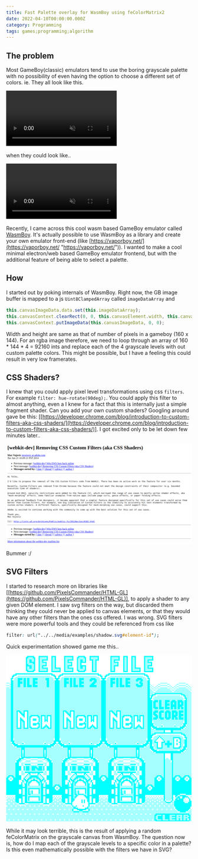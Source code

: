 ```yaml
---
title: Fast Palette overlay for WasmBoy using feColorMatrix2
date: 2022-04-10T00:00:00.000Z
category: Programming
tags: games;programming;algorithm
---
```


## The problem

Most GameBoy(classic) emulators tend to use the boring grayscale palette with no possibility of even having the option to choose a different set of colors. ie. They all look like this.

<video loop="" autoplay="" muted=""> <source src="https://video.twimg.com/ext_tw_video/1297925940022931457/pu/vid/800x720/WrOfp_Ri6QvMC4jP.mp4" type="video/webm"> </video>

when they could look like..

<video loop="" autoplay="" muted=""> <source src="https://video.twimg.com/ext_tw_video/1298047067340673024/pu/vid/800x720/TzN9E11-NUJsJqpW.mp4" type="video/webm"> </video>

Recently, I came across this cool wasm based GameBoy emulator called [WasmBoy](https://github.com/torch2424/wasmboy). It's actually possible to use WasmBoy as a library and create your own emulator front-end (like [https://vaporboy.net/](https://vaporboy.net/ "https://vaporboy.net/")). I wanted to make a cool minimal electron/web based GameBoy emulator frontend, but with the additional feature of being able to select a palette.

## How

I started out by poking internals of WasmBoy. Right now, the GB image buffer is mapped to a js `Uint8ClampedArray` called `imageDataArray` and

```js
this.canvasImageData.data.set(this.imageDataArray);
this.canvasContext.clearRect(0, 0, this.canvasElement.width, this.canvasElement.height);
this.canvasContext.putImageData(this.canvasImageData, 0, 0);
```

Width and height are same as that of number of pixels in a gameboy (160 x 144). For an rgba image therefore, we need to loop through an array of 160 \* 144 \* 4 = 92160 ints and replace each of the 4 grayscale levels with out custom palette colors. This might be possible, but I have a feeling this could result in very low framerates.

## CSS Shaders?

I knew that you could apply pixel level transformations using css `filters`. For example `filter: hue-rotate(90deg);`. You could apply this filter to almost anything, even a  I knew for a fact that this is internally just a simple fragment shader. Can you add your own custom shaders? Googling around gave be this: \[[https://developer.chrome.com/blog/introduction-to-custom-filters-aka-css-shaders/](https://developer.chrome.com/blog/introduction-to-custom-filters-aka-css-shaders/)]. I got excited only to be let down few minutes later..

![](/media/screenshot-from-2022-05-03-21-38-14.png)

Bummer :/

## SVG Filters

I started to research more on libraries like \[[https://github.com/PixelsCommander/HTML-GL](https://github.com/PixelsCommander/HTML-GL)], to apply a shader to any given DOM element. I saw svg filters on the way, but discarded them thinking they could never be applied to canvas elements, or that they would have any other filters than the ones css offered. I was wrong. SVG filters were more powerful tools and they could be referenced from css like

```css
filter: url("../../media/examples/shadow.svg#element-id");
```

Quick experimentation showed game me this..

![](/media/screenshot-from-2022-05-01-00-45-23.png)

While it may look terrible, this is the result of applying a random feColorMatrix on the grayscale canvas from WasmBoy. The question now is, how do I map each of the grayscale levels to a specific color in a palette? Is this even mathematically possible with the filters we have in SVG?
